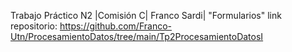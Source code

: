 Trabajo Práctico N2 |Comisión C| Franco Sardi|
"Formularios"
link repositorio: https://github.com/Franco-Utn/ProcesamientoDatos/tree/main/Tp2ProcesamientoDatosI
